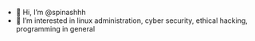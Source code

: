 - 👋 Hi, I’m @spinashhh
- 👀 I’m interested in linux administration, cyber security, ethical hacking, programming in general
<!---
spinashhh/spinashhh is a ✨ special ✨ repository because its `README.md` (this file) appears on your GitHub profile.
You can click the Preview link to take a look at your changes.
--->
